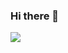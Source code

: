 ### Hi there 👋

<img src="https://github-readme-stats.vercel.app/api/top-langs/?username=DevMousavi&hide_progress=true"/>

